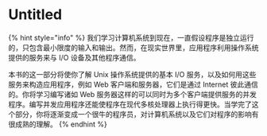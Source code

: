 # Untitled

{% hint style="info" %}
我们学习计算机系统到现在，一直假设程序是独立运行的，只包含最小限度的输入和输出。然而，在现实世界里，应用程序利用操作系统提供的服务来与 I/O 设备及其他程序通信。

本书的这一部分将使你了解 Unix 操作系统提供的基本 I/O 服务，以及如何用这些服务来构造应用程序，例如 Web 客户端和服务器，它们是通过 Internet 彼此通信的。你将学习编写诸如 Web 服务器这样的可以同时为多个客户端提供服务的并发程序。编写并发应用程序还能使程序在现代多核处理器上执行得更快。当学完了这个部分，你将逐渐变成一个很牛的程序员，对计算机系统以及它们对程序的影响有很成熟的理解。
{% endhint %}




